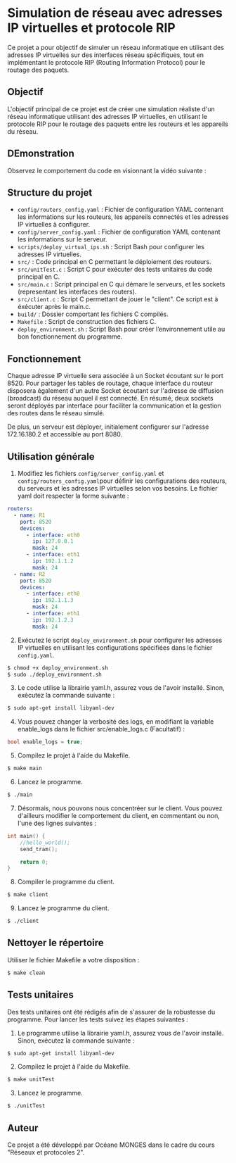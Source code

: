 
# Simulation de réseau avec adresses IP virtuelles et protocole RIP

Ce projet a pour objectif de simuler un réseau informatique en utilisant des adresses IP virtuelles sur des interfaces réseau spécifiques, tout en implémentant le protocole RIP (Routing Information Protocol) pour le routage des paquets.

## Objectif

L'objectif principal de ce projet est de créer une simulation réaliste d'un réseau informatique utilisant des adresses IP virtuelles, en utilisant le protocole RIP pour le routage des paquets entre les routeurs et les appareils du réseau.

## DEmonstration

Observez le comportement du code en visionnant la vidéo suivante :

## Structure du projet

- `config/routers_config.yaml` : Fichier de configuration YAML contenant les informations sur les routeurs, les appareils connectés et les adresses IP virtuelles à configurer.
- `config/server_config.yaml` : Fichier de configuration YAML contenant les informations sur le serveur.
- `scripts/deploy_virtual_ips.sh` : Script Bash pour configurer les adresses IP virtuelles.
- `src/` : Code principal en C permettant le déploiement des routeurs.
- `src/unitTest.c` : Script C pour exécuter des tests unitaires du code principal en C.
- `src/main.c` : Script principal en C qui démare le serveurs, et les sockets (representant les interfaces des routers).
- `src/client.c` : Script C permettant de jouer le "client". Ce script est à éxécuter après le main.c.
- `build/` : Dossier comportant les fichiers C compilés.
- `Makefile` : Script de construction des fichiers C.
- `deploy_environment.sh` : Script Bash pour créer l’environnement utile au bon fonctionnement du programme.

## Fonctionnement

Chaque adresse IP virtuelle sera associée à un Socket écoutant sur le port 8520. Pour partager les tables de routage, chaque interface du routeur disposera également d'un autre Socket écoutant sur l'adresse de diffusion (broadcast) du réseau auquel il est connecté. En résumé, deux sockets seront déployés par interface pour faciliter la communication et la gestion des routes dans le réseau simulé.

De plus, un serveur est déployer, initialement configurer sur l'adresse 172.16.180.2 et accessible au port 8080.

## Utilisation générale

1. Modifiez les fichiers `config/server_config.yaml` et `config/routers_config.yaml`pour définir les configurations des routeurs, du serveurs et les adresses IP virtuelles selon vos besoins. Le fichier yaml doit respecter la forme suivante :

```yaml
routers:
  - name: R1
    port: 8520
    devices:
      - interface: eth0
        ip: 127.0.0.1
        mask: 24
      - interface: eth1
        ip: 192.1.1.2
        mask: 24
  - name: R2
    port: 8520
    devices:
      - interface: eth0
        ip: 192.1.1.3
        mask: 24
      - interface: eth1
        ip: 192.1.2.3
        mask: 24
```
2. Exécutez le script `deploy_environment.sh` pour configurer les adresses IP virtuelles en utilisant les configurations spécifiées dans le fichier `config.yaml`.
```bash
$ chmod +x deploy_environment.sh
$ sudo ./deploy_environment.sh
```
3. Le code utilise la librairie yaml.h, assurez vous de l'avoir installé. Sinon, exécutez la commande suivante :
```bash
$ sudo apt-get install libyaml-dev
```
4. Vous pouvez changer la verbosité des logs, en modifiant la variable enable_logs dans le fichier src/enable_logs.c (Facultatif) :
```c
bool enable_logs = true;
```
5. Compilez le projet à l'aide du Makefile.
```bash
$ make main
```
6. Lancez le programme.
```bash
$ ./main
```
7. Désormais, nous pouvons nous concentréer sur le client. Vous pouvez d'ailleurs modifier le comportement du client, en commentant ou non, l'une des lignes suivantes : 
```c
int main() {
    //hello_world();
    send_tram();

    return 0;
}
```
8. Compiler le programme du client.
```bash
$ make client
```
9. Lancez le programme du client.
```bash
$ ./client
```
## Nettoyer le répertoire
Utiliser le fichier Makefile a votre disposition :
```bash
$ make clean
```
## Tests unitaires
Des tests unitaires ont été rédigés afin de s'assurer de la robustesse du programme. Pour lancer les tests suivez les étapes suivantes :
1. Le programme utilise la librairie yaml.h, assurez vous de l'avoir installé. Sinon, exécutez la commande suivante :
```bash
$ sudo apt-get install libyaml-dev
```
2. Compilez le projet à l'aide du Makefile.
```bash
$ make unitTest
```
3. Lancez le programme.
```bash
$ ./unitTest
```
## Auteur

Ce projet a été développé par Océane MONGES dans le cadre du cours "Réseaux et protocoles 2".
